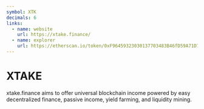```yaml
---
symbol: XTK
decimals: 6
links:
  - name: website
    url: https://xtake.finance/
  - name: explorer
    url: https://etherscan.io/token/0xF96459323030137703483B46fD59A71D712BF0aa
---
```


# XTAKE

xtake.finance aims to offer universal blockchain income powered by easy decentralized finance, passive income, yield farming, and liquidity mining.
